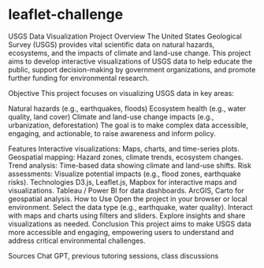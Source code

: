 # leaflet-challenge
USGS Data Visualization Project
Overview
The United States Geological Survey (USGS) provides vital scientific data on natural hazards, ecosystems, and the impacts of climate and land-use change. This project aims to develop interactive visualizations of USGS data to help educate the public, support decision-making by government organizations, and promote further funding for environmental research.

Objective
This project focuses on visualizing USGS data in key areas:

Natural hazards (e.g., earthquakes, floods)
Ecosystem health (e.g., water quality, land cover)
Climate and land-use change impacts (e.g., urbanization, deforestation)
The goal is to make complex data accessible, engaging, and actionable, to raise awareness and inform policy.

Features
Interactive visualizations: Maps, charts, and time-series plots.
Geospatial mapping: Hazard zones, climate trends, ecosystem changes.
Trend analysis: Time-based data showing climate and land-use shifts.
Risk assessments: Visualize potential impacts (e.g., flood zones, earthquake risks).
Technologies
D3.js, Leaflet.js, Mapbox for interactive maps and visualizations.
Tableau / Power BI for data dashboards.
ArcGIS, Carto for geospatial analysis.
How to Use
Open the project in your browser or local environment.
Select the data type (e.g., earthquake, water quality).
Interact with maps and charts using filters and sliders.
Explore insights and share visualizations as needed.
Conclusion
This project aims to make USGS data more accessible and engaging, empowering users to understand and address critical environmental challenges.

Sources
Chat GPT, previous tutoring sessions, class discussions 
